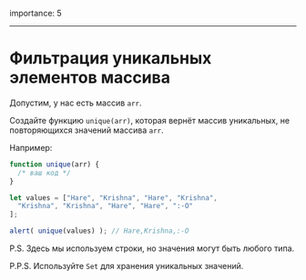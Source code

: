 importance: 5

---

# Фильтрация уникальных элементов массива

Допустим, у нас есть массив `arr`.

Создайте функцию `unique(arr)`, которая вернёт массив уникальных, не повторяющихся значений массива `arr`.

Например:

```js
function unique(arr) {
  /* ваш код */
}

let values = ["Hare", "Krishna", "Hare", "Krishna",
  "Krishna", "Krishna", "Hare", "Hare", ":-O"
];

alert( unique(values) ); // Hare,Krishna,:-O
```

P.S. Здесь мы используем строки, но значения могут быть любого типа.

P.P.S. Используйте `Set` для хранения уникальных значений.
